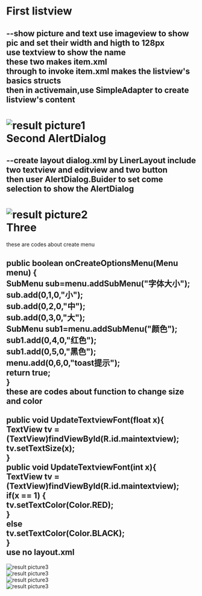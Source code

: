 First listview
=================
--show picture and text
use imageview to show pic and set their width and higth to 128px<br>
use textview to show the name <br>
these two makes item.xml <br>
through to invoke item.xml makes the listview's basics structs <br>
then in activemain,use SimpleAdapter to create listview's content <br>
-----------------------------------
![result picture1](https://github.com/qinyitian/javawork/raw/master/img/a21.JPG)<br>
Second AlertDialog
=================
--create layout dialog.xml by LinerLayout include two textview and editview and two button<br>
then user AlertDialog.Buider to set come selection to show the AlertDialog<br>
-----------------------------------
![result picture2](https://github.com/qinyitian/javawork/raw/master/img/a22.JPG)<br>
Three
=================
these are codes about create menu<br>

public boolean onCreateOptionsMenu(Menu menu) {<br>
        SubMenu sub=menu.addSubMenu("字体大小");<br>
        sub.add(0,1,0,"小");<br>
        sub.add(0,2,0,"中");<br>
        sub.add(0,3,0,"大");<br>
        SubMenu sub1=menu.addSubMenu("颜色");<br>
        sub1.add(0,4,0,"红色");<br>
        sub1.add(0,5,0,"黑色");<br>
        menu.add(0,6,0,"toast提示");<br>
        return true;<br>
    } <br>
these are codes about function to change size and color<br><br>
    public void UpdateTextviewFont(float x){<br>
        TextView tv =(TextView)findViewById(R.id.maintextview);<br>
        tv.setTextSize(x);<br>
    }<br>
    public void UpdateTextviewFont(int x){<br>
        TextView tv =(TextView)findViewById(R.id.maintextview);<br>
        if(x == 1) {<br>
            tv.setTextColor(Color.RED);<br>
        }<br>
        else<br>
            tv.setTextColor(Color.BLACK);<br>
    }<br>
use no layout.xml<br>
-----------------------------------
![result picture3](https://github.com/qinyitian/javawork/raw/master/img/a231.JPG)<br>
![result picture3](https://github.com/qinyitian/javawork/raw/master/img/a232.JPG)<br>
![result picture3](https://github.com/qinyitian/javawork/raw/master/img/a233.JPG)<br>
![result picture3](https://github.com/qinyitian/javawork/raw/master/img/a234.JPG)<br>
